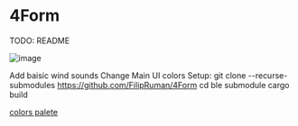 # 4Form


TODO: README

![image](https://github.com/user-attachments/assets/e0a0e869-cae6-44d1-a005-af8edde10efd)


Add baisic wind sounds 
Change Main  UI colors
Setup:
git clone --recurse-submodules https://github.com/FilipRuman/4Form
cd ble submodule
cargo build

[colors palete](https://coolors.co/ffcc85-ff9f1c-7a4700-9fb1bc-6e8898-2e5266-233a46-172126-62732f-ad1717)
